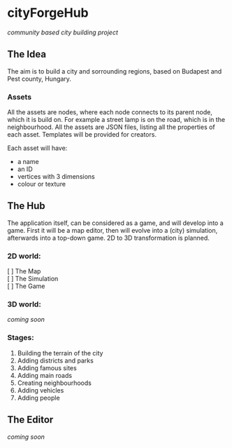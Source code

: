 # cityForgeHub

*community based city building project*

## The Idea

The aim is to build a city and sorrounding regions, based on Budapest and Pest county, Hungary.

### Assets

All the assets are nodes, where each node connects to its parent node, which it is build on. For example a street lamp is on the road, which is in the neighbourhood. 
All the assets are JSON files, listing all the properties of each asset. Templates will be provided for creators.

Each asset will have:
- a name
- an ID
- vertices with 3 dimensions
- colour or texture

## The Hub

The application itself, can be considered as a game, and will develop into a game.
First it will be a map editor, then will evolve into a (city) simulation, afterwards into a top-down game.
2D to 3D transformation is planned.

### 2D world:

[ ] The Map \
[ ] The Simulation \
[ ] The Game 

### 3D world:

*coming soon*

### Stages:

  1. Building the terrain of the city
  2. Adding districts and parks
  3. Adding famous sites
  4. Adding main roads
  5. Creating neighbourhoods
  6. Adding vehicles
  7. Adding people

## The Editor

*coming soon*
